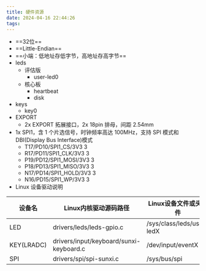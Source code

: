 ```yaml
---
title: 硬件资源
date: 2024-04-16 22:44:26
tags: 
---
```


- ==32位==
- ==Little-Endian==
- ==小端：低地址存低字节，高地址存高字节==
- leds
  - 评估版
	- user-led0
  - 核心板
	- heartbeat
	- disk
- keys
  - key0
- EXPORT
  - 2x EXPORT 拓展接口，2x 18pin 排母，间距 2.54mm
- 1x SPI1，含 1 个片选信号，时钟频率高达 100MHz，支持 SPI 模式和 DBI(Display Bus Interface)模式
  - T17/PD10/SPI1_CS/3V3 3
  - R17/PD11/SPI1_CLK/3V3 3
  - P19/PD12/SPI1_MOSI/3V3 3
  - P18/PD13/SPI1_MISO/3V3 3
  - N17/PD14/SPI1_HOLD/3V3 3
  - N16/PD15/SPI1_WP/3V3 3
- Linux 设备驱动说明

|设备名|Linux内核驱动源码路径|Linux设备文件或头文件|
|---|-------------|-------------|
|LED|drivers/leds/leds-gpio.c|/sys/class/leds/user-ledX|
|KEY(LRADC)|drivers/input/keyboard/sunxi-keyboard.c|/dev/input/eventX|
|SPI|drivers/spi/spi-sunxi.c|/sys/bus/spi|
